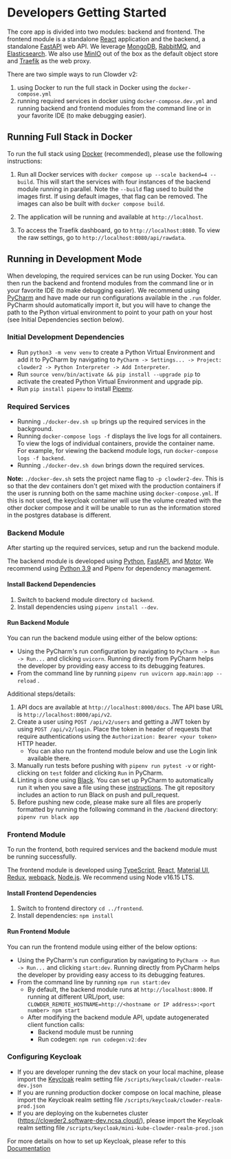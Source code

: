 # Developers Getting Started

The core app is divided into two modules: backend and frontend. The frontend module is a standalone [React](https://react.dev/) 
application and the backend, a  standalone [FastAPI](https://fastapi.tiangolo.com/lo/) web API. We leverage [MongoDB](https://www.mongodb.com/), [RabbitMQ](https://www.rabbitmq.com/),
and [Elasticsearch](https://www.elastic.co/). We also use [MinIO](https://min.io/) out of the box as the default object  store and [Traefik](https://traefik.io/traefik/) as 
the web proxy.

There are two simple ways to run Clowder v2: 
1. using Docker to run the full stack in Docker using the `docker-compose.yml`
2. running required services in docker using `docker-compose.dev.yml` and running backend and frontend modules from the 
command line or in your favorite IDE (to make debugging easier).

## Running Full Stack in Docker

To run the full stack using [Docker](https://www.docker.com/) (recommended), please use the following instructions:

1. Run all Docker services with `docker compose up --scale backend=4 --build`. This will start the services with four
   instances of the backend module running in parallel. Note the `--build` flag used to build the images first. If using
   default images, that flag can be removed. The images can also be built with `docker compose build`.

2. The application will be running and available at `http://localhost`.

3. To access the Traefik dashboard, go to `http://localhost:8080`. To view the raw
   settings, go to `http://localhost:8080/api/rawdata`.

## Running in Development Mode

When developing, the required services can be run using Docker. You can then run the backend
and frontend modules from the command line or in your favorite IDE (to make debugging easier). We recommend
using [PyCharm](https://www.jetbrains.com/pycharm/) and have
made our run configurations available in the `.run` folder. PyCharm should automatically import it, but you will have
to change the path to the Python virtual environment to point to your path on your host (see Initial Dependencies
section below).

### Initial Development Dependencies

- Run `python3 -m venv venv` to create a Python Virtual Environment and add it to PyCharm by navigating to
  `PyCharm -> Settings... -> Project: clowder2 -> Python Interpreter -> Add Interpreter`.
- Run `source venv/bin/activate && pip install --upgrade pip` to activate the created Python Virtual Environment and
  upgrade
  pip.
- Run `pip install pipenv` to install [Pipenv](https://pipenv.pypa.io/en/latest/).

### Required Services

- Running `./docker-dev.sh up` brings up the required services in the background.
- Running `docker-compose logs -f` displays the live logs for all containers. To view the logs of individual containers,
  provide the container name. For example, for viewing the backend module logs, run `docker-compose logs -f backend`.
- Running `./docker-dev.sh down` brings down the required services.

**Note:** `./docker-dev.sh` sets the project name flag to `-p clowder2-dev`. This is so that the dev containers
don't get mixed with the production containers if the user is running both on the same machine using `docker-compose.yml`.
If this is not used, the keycloak container will use the volume created with the other docker compose and it will be
unable to run as the information stored in the postgres database is different.

### Backend Module

After starting up the required services, setup and run the backend module.

The backend module is developed using [Python](https://www.python.org/), [FastAPI](https://fastapi.tiangolo.com/),
and [Motor](https://motor.readthedocs.io/en/stable/).
We recommend using [Python 3.9](https://www.python.org/downloads/)
and Pipenv for dependency management.

#### Install Backend Dependencies

1. Switch to backend module directory `cd backend`.
2. Install dependencies using `pipenv install --dev`.

#### Run Backend Module

You can run the backend module using either of the below options:

- Using the PyCharm's run configuration by navigating to `PyCharm -> Run -> Run...` and clicking `uvicorn`. Running
  directly from PyCharm helps the developer by providing easy access to its debugging features.
- From the command line by running `pipenv run uvicorn app.main:app --reload` .

Additional steps/details:

1. API docs are available at `http://localhost:8000/docs`. The API base URL is `http://localhost:8000/api/v2`.
2. Create a user using `POST /api/v2/users` and getting a JWT token by using `POST /api/v2/login`. Place the token in
   header of requests that require authentications using the `Authorization: Bearer <your token>` HTTP header.
    * You can also run the frontend module below and use the Login link available there.
3. Manually run tests before pushing with `pipenv run pytest -v` or right-clicking on `test` folder and clicking `Run`
   in PyCharm.
4. Linting is done using [Black]((https://black.readthedocs.io/en/stable/)). You can set up PyCharm to automatically
   run it when you save a file using
   these [instructions](https://black.readthedocs.io/en/stable/integrations/editors.html).
   The git repository includes an action to run Black on push and pull_request.
5. Before pushing new code, please make sure all files are properly formatted by running the following command in
   the `/backend` directory:
   ```pipenv run black app```

### Frontend Module

To run the frontend, both required services and the backend module must be running successfully.

The frontend module is developed using [TypeScript](https://www.typescriptlang.org/), [React](https://reactjs.org/),
[Material UI](https://mui.com/), [Redux](https://redux.js.org/), [webpack](https://webpack.js.org/),
[Node.js](https://nodejs.org). We recommend using Node v16.15 LTS.

#### Install Frontend Dependencies

1. Switch to frontend directory `cd ../frontend`.
2. Install dependencies: `npm install`

#### Run Frontend Module

You can run the frontend module using either of the below options:

- Using the PyCharm's run configuration by navigating to `PyCharm -> Run -> Run...` and clicking `start:dev`. Running
  directly from PyCharm helps the developer by providing easy access to its debugging features.
- From the command line by running `npm run start:dev`
    - By default, the backend module runs at `http://localhost:8000`. If running at different URL/port, use:
      `CLOWDER_REMOTE_HOSTNAME=http://<hostname or IP address>:<port number> npm start`
    - After modifying the backend module API, update autogenerated client function calls:
        - Backend module must be running
        - Run codegen: `npm run codegen:v2:dev`

### Configuring Keycloak

- If you are developer running the dev stack on your local machine, please import
  the [Keycloak](https://www.keycloak.org/) realm setting file `/scripts/keycloak/clowder-realm-dev.json`
- If you are running production docker compose on local machine, please import the Keycloak realm setting file
  `/scripts/keycloak/clowder-realm-prod.json`
- If you are deploying on the kubernetes cluster (https://clowder2.software-dev.ncsa.cloud/), please import the
  Keycloak realm setting file `/scripts/keycloak/mini-kube-clowder-realm-prod.json`

For more details on how to set up Keycloak, please refer to this [Documentation](docs/source/configure-keycloak-realm.md)